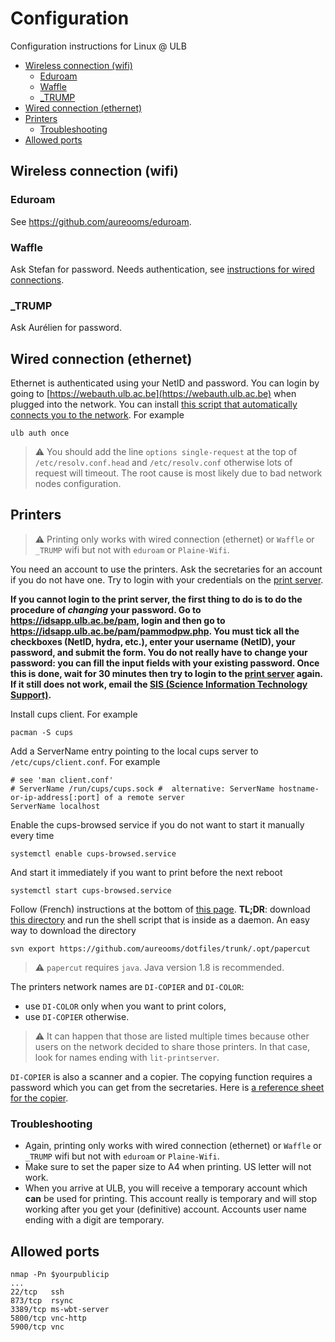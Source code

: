 # Configuration
Configuration instructions for Linux @ ULB

- [Wireless connection (wifi)](#wireless-connection-wifi)
  * [Eduroam](#eduroam)
  * [Waffle](#waffle)
  * [\_TRUMP](#_trump)
- [Wired connection (ethernet)](#wired-connection-ethernet)
- [Printers](#printers)
  * [Troubleshooting](#troubleshooting)
- [Allowed ports](#allowed-ports)

## Wireless connection (wifi)

### Eduroam
See https://github.com/aureooms/eduroam.

### Waffle
Ask Stefan for password. Needs authentication, see [instructions for wired connections](https://github.com/ulb/cs-config-for-linux/blob/master/README.md#wired-connection-ethernet).

### \_TRUMP
Ask Aurélien for password.

## Wired connection (ethernet)

Ethernet is authenticated using your NetID and password. You can login by going to [https://webauth.ulb.ac.be](https://webauth.ulb.ac.be) when plugged into the network. You can install [this script that automatically connects you to the network](https://github.com/aureooms-ulb/ulb). For example

    ulb auth once
    
> :warning: You should add the line `options single-request` at the top of `/etc/resolv.conf.head` and `/etc/resolv.conf` otherwise lots of request will timeout. The root cause is most likely due to bad network nodes configuration.

## Printers

> :warning: Printing only works with wired connection (ethernet) or `Waffle` or `_TRUMP` wifi but not with `eduroam` or `Plaine-Wifi`.

You need an account to use the printers. Ask the secretaries for an account if you do not have one. Try to login with your credentials on the [print server](https://fscd-printserver.ulb.ac.be:9192/user).

**If you cannot login to the print server, the first thing to do is to do the procedure of *changing* your password.
Go to https://idsapp.ulb.ac.be/pam, login and then go to https://idsapp.ulb.ac.be/pam/pammodpw.php. You must tick all the checkboxes (NetID, hydra, etc.), enter your username (NetID), your password, and submit the form. You do not really have to change your password: you can fill the input fields with your existing password. Once this is done, wait for 30 minutes then try to login to the [print server](https://fscd-printserver.ulb.ac.be:9192/user) again. If it still does not work, email the [SIS (Science Information Technology Support)](mailto:sis@ulb.ac.be).**

Install cups client. For example

    pacman -S cups

Add a ServerName entry pointing to the local cups server to `/etc/cups/client.conf`. For example

    # see 'man client.conf'
    # ServerName /run/cups/cups.sock #  alternative: ServerName hostname-or-ip-address[:port] of a remote server
    ServerName localhost    

Enable the cups-browsed service if you do not want to start it manually every time

    systemctl enable cups-browsed.service
    
And start it immediately if you want to print before the next reboot

    systemctl start cups-browsed.service

Follow (French) instructions at the bottom of [this page](http://sis.ulb.ac.be/dokuwiki/doku.php?id=ppcfsc). __TL;DR__: download [this directory](https://github.com/aureooms/dotfiles/tree/master/opt/papercut) and run the shell script that is inside as a daemon. An easy way to download the directory

    svn export https://github.com/aureooms/dotfiles/trunk/.opt/papercut
    
> :warning: `papercut` requires `java`. Java version 1.8 is recommended.
    
The printers network names are `DI-COPIER` and `DI-COLOR`:

  - use `DI-COLOR` only when you want to print colors,
  - use `DI-COPIER` otherwise.
  
> :warning: It can happen that those are listed multiple times because other users on the network decided to share those printers. In that case, look for names ending with `lit-printserver`.
  
`DI-COPIER` is also a scanner and a copier. The copying function requires a password which you can get from the secretaries. Here is [a reference sheet for the copier](https://ipfs.io/ipfs/QmNVBjifKRUR5AG3b5oDNgtnDe4uFLJ27Xo9PhkB7dU1bR).

### Troubleshooting

  - Again, printing only works with wired connection (ethernet) or `Waffle` or `_TRUMP` wifi but not with `eduroam` or `Plaine-Wifi`.
  - Make sure to set the paper size to A4 when printing. US letter will not work.
  - When you arrive at ULB, you will receive a temporary account which __can__ be used for printing. This account really is temporary and will stop working after you get your (definitive) account. Accounts user name ending with a digit are temporary.
    
## Allowed ports

    nmap -Pn $yourpublicip
    ...
    22/tcp   ssh
    873/tcp  rsync
    3389/tcp ms-wbt-server
    5800/tcp vnc-http
    5900/tcp vnc
